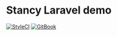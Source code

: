 # Stancy Laravel demo

[![StyleCI](https://styleci.io/repos/212771722/shield)](https://styleci.io/repos/212771722)
[![GitBook](https://img.shields.io/badge/GitBook-Stancy-E91E63.svg?style=flat-square&cacheSeconds=600)](https://docs.astrotomic.info/stancy)
